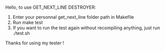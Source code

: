 Hello, to use GET_NEXT_LINE DESTROYER:

1. Enter your personnal get_next_line folder path in Makefile
2. Run make test
3. If you want to run the test again without recompiling anything, just run ./test.sh

Thanks for using my tester !
